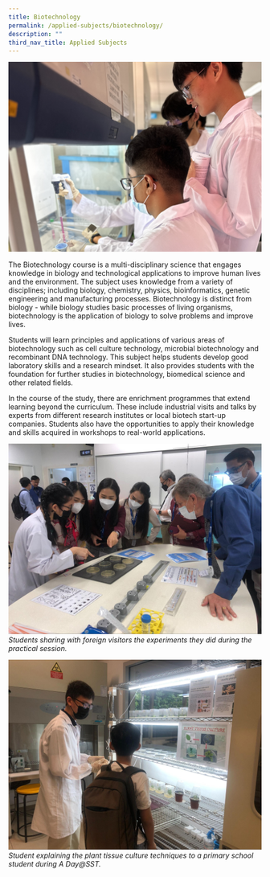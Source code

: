```yaml
---
title: Biotechnology
permalink: /applied-subjects/biotechnology/
description: ""
third_nav_title: Applied Subjects
---
```

![](/images/Curriculum/bt%20001.jpeg)

The Biotechnology course is a multi-disciplinary science that engages knowledge in biology and technological applications to improve human lives and the environment.
The subject uses knowledge from a variety of disciplines; including biology, chemistry, physics, bioinformatics, genetic engineering and manufacturing processes. Biotechnology is distinct from biology - while biology studies basic processes of living organisms, biotechnology is the application of biology to solve problems and improve lives.

Students will learn principles and applications of various areas of biotechnology such as cell culture technology, microbial biotechnology and recombinant DNA technology. This subject helps students develop good laboratory skills and a research mindset. It also provides students with the foundation for further studies in biotechnology, biomedical science and other related fields.

In the course of the study, there are enrichment programmes that extend learning beyond the curriculum. These include industrial visits and talks by experts from different research institutes or local biotech start-up companies. Students also have the opportunities to apply their knowledge and skills acquired in workshops to real-world applications.

![](/images/Curriculum/bt%20%2001.jpg)
*Students sharing with foreign visitors the experiments they did during the practical session.*

![](/images/Curriculum/bt%20%2002.jpg)
*Student explaining the plant tissue culture techniques to a primary school student during A Day@SST.*